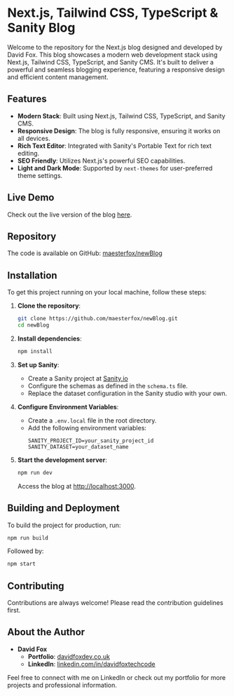 

# Next.js, Tailwind CSS, TypeScript & Sanity Blog

Welcome to the repository for the Next.js blog designed and developed by David Fox. This blog showcases a modern web development stack using Next.js, Tailwind CSS, TypeScript, and Sanity CMS. It's built to deliver a powerful and seamless blogging experience, featuring a responsive design and efficient content management.

## Features

- **Modern Stack**: Built using Next.js, Tailwind CSS, TypeScript, and Sanity CMS.
- **Responsive Design**: The blog is fully responsive, ensuring it works on all devices.
- **Rich Text Editor**: Integrated with Sanity's Portable Text for rich text editing.
- **SEO Friendly**: Utilizes Next.js's powerful SEO capabilities.
- **Light and Dark Mode**: Supported by `next-themes` for user-preferred theme settings.

## Live Demo

Check out the live version of the blog [here](https://newblog-inia.onrender.com/).

## Repository

The code is available on GitHub: [maesterfox/newBlog](https://github.com/maesterfox/newBlog)

## Installation

To get this project running on your local machine, follow these steps:

1. **Clone the repository**:
    ```bash
    git clone https://github.com/maesterfox/newBlog.git
    cd newBlog
    ```

2. **Install dependencies**:
    ```bash
    npm install
    ```

3. **Set up Sanity**:
    - Create a Sanity project at [Sanity.io](https://www.sanity.io/)
    - Configure the schemas as defined in the `schema.ts` file.
    - Replace the dataset configuration in the Sanity studio with your own.

4. **Configure Environment Variables**:
    - Create a `.env.local` file in the root directory.
    - Add the following environment variables:
        ```plaintext
        SANITY_PROJECT_ID=your_sanity_project_id
        SANITY_DATASET=your_dataset_name
        ```

5. **Start the development server**:
    ```bash
    npm run dev
    ```

    Access the blog at [http://localhost:3000](http://localhost:3000).

## Building and Deployment

To build the project for production, run:
```bash
npm run build
```
Followed by:
```bash
npm start
```

## Contributing

Contributions are always welcome! Please read the contribution guidelines first.

## About the Author

- **David Fox**
  - **Portfolio**: [davidfoxdev.co.uk](https://www.davidfoxdev.co.uk)
  - **LinkedIn**: [linkedin.com/in/davidfoxtechcode](https://www.linkedin.com/in/davidfoxtechcode)

Feel free to connect with me on LinkedIn or check out my portfolio for more projects and professional information.